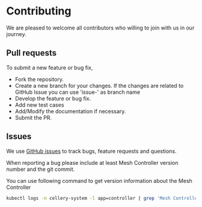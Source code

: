 # Contributing

We are pleased to welcome all contributors who willing to join with us in our journey.


## Pull requests

To submit a new feature or bug fix,

* Fork the repository.
* Create a new branch for your changes. If the changes are related to GitHub Issue you can use 'issue-<id>' as branch name
* Develop the feature or bug fix.
* Add new test cases
* Add/Modify the documentation if necessary.
* Submit the PR.


## Issues


We use [GitHub issues](https://github.com/cellery-io/mesh-controller/issues/new) to track bugs, feature requests and questions.

When reporting a bug please include at least Mesh Controller version number and the git commit.

You can use following command to get version information about the Mesh Controller

```bash
kubectl logs -n cellery-system -l app=controller | grep 'Mesh Controller'
```
